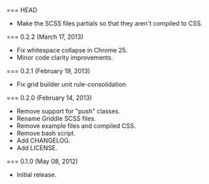 === HEAD

* Make the SCSS files partials so that they aren't compiled to CSS.

=== 0.2.2 (March 17, 2013)

* Fix whitespace collapse in Chrome 25.
* Minor code clarity improvements.

=== 0.2.1 (February 19, 2013)

* Fix grid builder unit rule-consolidation

=== 0.2.0 (February 14, 2013)

* Remove support for "push" classes.
* Rename Griddle SCSS files.
* Remove example files and compiled CSS.
* Remove bash script.
* Add CHANGELOG.
* Add LICENSE.

=== 0.1.0 (May 08, 2012)

* Initial release.
